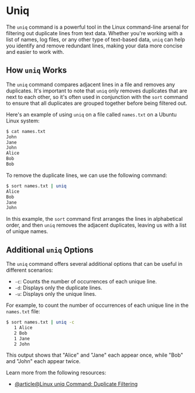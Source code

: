 # Uniq

The `uniq` command is a powerful tool in the Linux command-line arsenal for filtering out duplicate lines from text data. Whether you're working with a list of names, log files, or any other type of text-based data, `uniq` can help you identify and remove redundant lines, making your data more concise and easier to work with.

## How `uniq` Works

The `uniq` command compares adjacent lines in a file and removes any duplicates. It's important to note that `uniq` only removes duplicates that are next to each other, so it's often used in conjunction with the `sort` command to ensure that all duplicates are grouped together before being filtered out.

Here's an example of using `uniq` on a file called `names.txt` on a Ubuntu Linux system:

```bash
$ cat names.txt
John
Jane
John
Alice
Bob
Bob
```

To remove the duplicate lines, we can use the following command:

```bash
$ sort names.txt | uniq
Alice
Bob
Jane
John
```

In this example, the `sort` command first arranges the lines in alphabetical order, and then `uniq` removes the adjacent duplicates, leaving us with a list of unique names.

## Additional `uniq` Options

The `uniq` command offers several additional options that can be useful in different scenarios:

- `-c`: Counts the number of occurrences of each unique line.
- `-d`: Displays only the duplicate lines.
- `-u`: Displays only the unique lines.

For example, to count the number of occurrences of each unique line in the `names.txt` file:

```bash
$ sort names.txt | uniq -c
   1 Alice
   2 Bob
   1 Jane
   2 John
```

This output shows that "Alice" and "Jane" each appear once, while "Bob" and "John" each appear twice.

Learn more from the following resources:

- [@article@Linux uniq Command: Duplicate Filtering](https://labex.io/tutorials/linux-linux-uniq-command-duplicate-filtering-219199)

